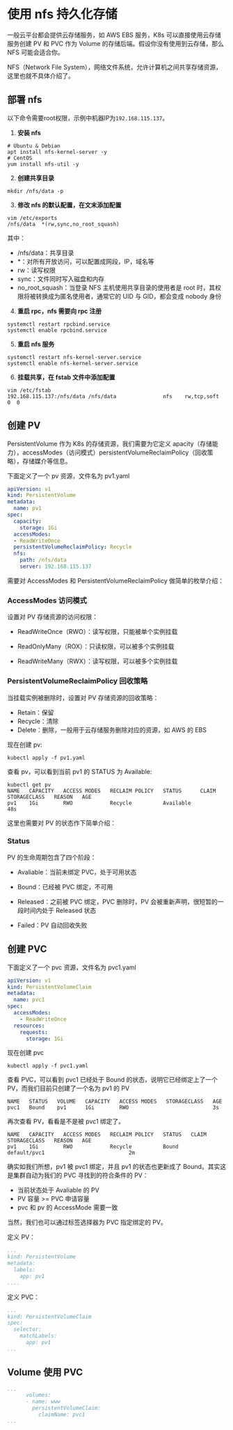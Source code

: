 # 使用 nfs 持久化存储

一般云平台都会提供云存储服务，如 AWS EBS 服务，K8s 可以直接使用云存储服务创建 PV 和 PVC 作为 Volume 的存储后端。假设你没有使用到云存储，那么 NFS 可能会适合你。

NFS（Network File System），网络文件系统，允许计算机之间共享存储资源，这里也就不具体介绍了。

## 部署 nfs

以下命令需要root权限，示例中机器IP为`192.168.115.137`。

1. **安装 nfs**

```shell
# Ubuntu & Debian
apt install nfs-kernel-server -y
# CentOS
yum install nfs-util -y
```

2. **创建共享目录**

```shell
mkdir /nfs/data -p
```

3. **修改 nfs 的默认配置，在文末添加配置**

```shell
vim /etc/exports
/nfs/data  *(rw,sync,no_root_squash)
```

其中：

- /nfs/data：共享目录
- *：对所有开放访问，可以配置成网段，IP，域名等
- rw：读写权限
- sync：文件同时写入磁盘和内存
- no_root_squash：当登录 NFS 主机使用共享目录的使用者是 root 时，其权限将被转换成为匿名使用者，通常它的 UID 与 GID，都会变成 nobody 身份

4. **重启 rpc，nfs 需要向 rpc 注册**

```shell
systemctl restart rpcbind.service
systemctl enable rpcbind.service
```

5. **重启 nfs 服务**

```shell
systemctl restart nfs-kernel-server.service
systemctl enable nfs-kernel-server.service
```

6. **挂载共享，在 fstab 文件中添加配置**

```shell
vim /etc/fstab
192.168.115.137:/nfs/data /nfs/data               nfs    rw,tcp,soft  0  0
```

## 创建 PV

PersistentVolume 作为 K8s 的存储资源，我们需要为它定义 apacity（存储能力），accessModes（访问模式）persistentVolumeReclaimPolicy（回收策略），存储媒介等信息。

下面定义了一个 pv 资源，文件名为 pv1.yaml

```yaml
apiVersion: v1
kind: PersistentVolume
metadata:
  name: pv1
spec:
  capacity:
    storage: 1Gi
  accessModes:
  - ReadWriteOnce
  persistentVolumeReclaimPolicy: Recycle
  nfs:
    path: /nfs/data
    server: 192.168.115.137
```

需要对 AccessModes 和 PersistentVolumeReclaimPolicy 做简单的枚举介绍：

### AccessModes 访问模式

设置对 PV 存储资源的访问权限：

- ReadWriteOnce（RWO）：读写权限，只能被单个实例挂载
- ReadOnlyMany（ROX）：只读权限，可以被多个实例挂载

- ReadWriteMany（RWX）：读写权限，可以被多个实例挂载

### PersistentVolumeReclaimPolicy 回收策略

当挂载实例被删除时，设置对 PV 存储资源的回收策略：

- Retain：保留
- Recycle：清除
- Delete：删除，一般用于云存储服务删除对应的资源，如 AWS 的 EBS

现在创建 pv:

```shell
kubectl apply -f pv1.yaml
```

查看 pv，可以看到当前 pv1 的 STATUS 为 Available:

```shell
kubectl get pv
NAME   CAPACITY   ACCESS MODES   RECLAIM POLICY   STATUS      CLAIM   STORAGECLASS   REASON   AGE
pv1    1Gi        RWO            Recycle          Available                                   48s
```

这里也需要对 PV 的状态作下简单介绍：

### Status

PV 的生命周期包含了四个阶段：

- Avaliable：当前未绑定 PVC，处于可用状态

- Bound：已经被 PVC 绑定，不可用

- Released：之前被 PVC 绑定，PVC 删除时，PV 会被重新声明，很短暂的一段时间内处于 Released 状态
- Failed：PV 自动回收失败

## 创建 PVC

下面定义了一个 pvc 资源，文件名为 pvc1.yaml

```yaml
apiVersion: v1
kind: PersistentVolumeClaim
metadata:
  name: pvc1
spec:
  accessModes:
    - ReadWriteOnce
  resources:
    requests:
      storage: 1Gi  
```

现在创建 pvc

```shell
kubectl apply -f pvc1.yaml
```

查看 PVC，可以看到 pvc1 已经处于 Bound 的状态，说明它已经绑定上了一个 PV，而我们目前只创建了一个名为 pv1 的 PV

```shell
NAME   STATUS   VOLUME   CAPACITY   ACCESS MODES   STORAGECLASS   AGE
pvc1   Bound    pv1      1Gi        RWO                           3s
```

再次查看 PV，看看是不是被 pvc1 绑定了。

```shell
NAME   CAPACITY   ACCESS MODES   RECLAIM POLICY   STATUS   CLAIM          STORAGECLASS   REASON   AGE
pv1    1Gi        RWO            Recycle          Bound    default/pvc1                           2m
```

确实如我们所想，pv1 被 pvc1 绑定，并且 pv1 的状态也更新成了 Bound。其实这是集群自动为我们的 PVC 寻找到的符合条件的 PV：

- 当前状态处于 Avaliable 的 PV
- PV 容量 >= PVC 申请容量
- pvc 和 pv 的 AccessMode 需要一致

当然，我们也可以通过标签选择器为 PVC 指定绑定的 PV。

定义 PV：

```yaml
...
kind: PersistentVolume
metadata:
  labels:
    app: pv1
....
```

定义 PVC：

```yaml
...
kind: PersistentVolumeClaim
spec:
  selector:
    matchLabels:
      app: pv1
...      
```

## Volume 使用 PVC

```yaml
...
      volumes:
      - name: www
        persistentVolumeClaim:
          claimName: pvc1
...          
```

